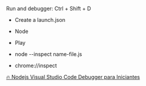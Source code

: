 Run and debugger: Ctrl + Shift + D

- Create a launch.json
- Node
- Play


- node --inspect name-file.js
- chrome://inspect

[🔥 Nodejs Visual Studio Code Debugger para Iniciantes](https://www.youtube.com/watch?v=4Z8CM-E-HRE)